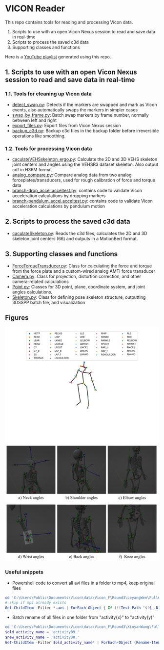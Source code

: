 # VICON Reader

This repo contains tools for reading and processing Vicon data.
1. Scripts to use with an open Vicon Nexus session to read and save data in real-time
2. Scripts to process the saved c3d data
3. Supporting classes and functions

Here is a [YouTube playlist](https://youtube.com/playlist?list=PLjMAlxkYpRr0PwPyE3-LDrwiz8xIsNuma&si=HpLm-B3SFCHOHMK4) generated using this repo.

## 1. Scripts to use with an open Vicon Nexus session to read and save data in real-time
### 1.1. Tools for cleaning up Vicon data
* [detect_swap.py](detect_swap.py): Detects if the markers are swapped and mark as Vicon events, also automatically swaps the markers in simpler cases
* [swap_by_frame.py](swap_by_frame.py): Batch swap markers by frame number, normally between left and right
* [export_files.py](export_files.py): Export files from Vicon Nexus session
* [backup_c3d.py](backup_c3d.py): Backup c3d files in the backup folder before irreversible operations like smoothing. 

### 1.2. Tools for processing Vicon data
* [caculateVEHSskeleton_ergo.py](caculateVEHSskeleton_ergo.py): Calculate the 2D and 3D VEHS skeleton joint centers and angles using the VEHSR3 dataset skeleton. Also output cdf in H36M format
* [analog_compare.py](analog_compare.py): Compare analog data from two analog forceplates/transducers, used for rough calibration of force and torque data
* [branch-drop_accel.acceltest.py](acceltest.py): contains code to validate Vicon acceleration calculations by dropping markers
* [branch-pendulum_accel.acceltest.py](acceltest.py): contains code to validate Vicon acceleration calculations by pendulum motion

## 2. Scripts to process the saved c3d data
* [caculateSkeleton.py](caculateSkeleton.py): Reads the c3d files, calculates the 2D and 3D skeleton joint centers (66) and outputs in a MotionBert format. 


## 3. Supporting classes and functions
* [ForceTorqueTransducer.py](ForceTorqueTransducer.py): Class for calculating the force and torque from the force plate and a custom-wired analog AMTI force transducer
* [Camera.py](Camera.py): Class for projection, distortion correction, and other camera-related calculations
* [Point.py](Point.py): Classes for 3D point, plane, coordinate system, and joint angles calculations.
* [Skeleton.py](Skeleton.py): Class for defining pose skeleton structure, outputting 3DSSPP batch file, and visualization

## Figures

![Alt Text](/figures/26joints.png)
![Alt Text](/figures/angle_coord.png)

### Useful snippets
- Powershell code to convert all avi files in a folder to mp4, keep original files
```powershell
cd 'C:\Users\Public\Documents\Vicon\data\Vicon_F\Round3\LeyangWen\FullCollection'
# skip if mp4 already exists
Get-ChildItem -Filter *.avi | ForEach-Object { If (!(Test-Path "$($_.DirectoryName)/$($_.BaseName).mp4")) {ffmpeg -i $_.FullName -c:v copy -c:a copy -y "$($_.DirectoryName)/$($_.BaseName).mp4"}}

```
- Batch rename of all files in one folder from "activity{x}" to "activity{y)"
```powershell
cd 'C:\Users\Public\Documents\Vicon\data\Vicon_F\Round3\XinyanWang\FullCollection'
$old_activity_name = 'activity09.'
$new_activity_name = 'activity00.'
Get-ChildItem -Filter $old_activity_name* | ForEach-Object {Rename-Item $_ -NewName ($_.Name -replace $old_activity_name, $new_activity_name)}

```


